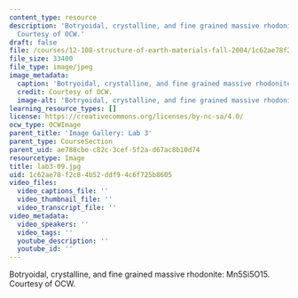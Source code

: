 ```yaml
---
content_type: resource
description: 'Botryoidal, crystalline, and fine grained massive rhodonite: Mn5Si5O15.
  Courtesy of OCW.'
draft: false
file: /courses/12-108-structure-of-earth-materials-fall-2004/1c62ae78f2c84b52ddf94c6f725b8605_lab3-09.jpg
file_size: 33400
file_type: image/jpeg
image_metadata:
  caption: 'Botryoidal, crystalline, and fine grained massive rhodonite: Mn5Si5O15.'
  credit: Courtesy of OCW.
  image-alt: 'Botryoidal, crystalline, and fine grained massive rhodonite. '
learning_resource_types: []
license: https://creativecommons.org/licenses/by-nc-sa/4.0/
ocw_type: OCWImage
parent_title: 'Image Gallery: Lab 3'
parent_type: CourseSection
parent_uid: ae788cbe-c82c-3cef-5f2a-d67ac8b10d74
resourcetype: Image
title: lab3-09.jpg
uid: 1c62ae78-f2c8-4b52-ddf9-4c6f725b8605
video_files:
  video_captions_file: ''
  video_thumbnail_file: ''
  video_transcript_file: ''
video_metadata:
  video_speakers: ''
  video_tags: ''
  youtube_description: ''
  youtube_id: ''
---
```

Botryoidal, crystalline, and fine grained massive rhodonite: Mn5Si5O15. Courtesy of OCW.